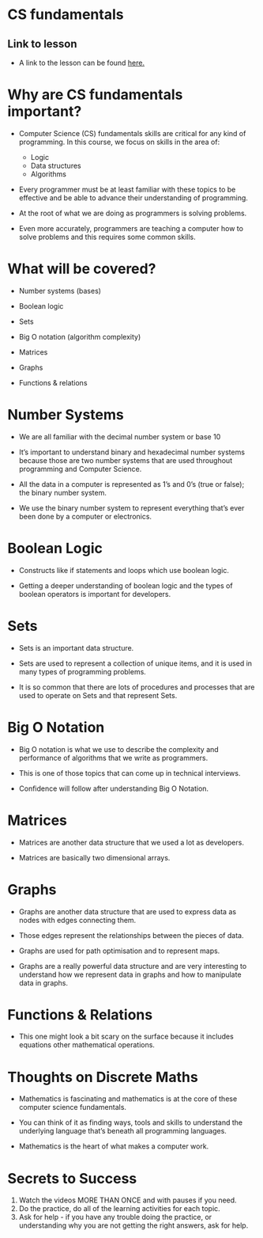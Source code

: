 # CS fundamentals

## Link to lesson 

- A link to the lesson can be found [here.](https://ait.instructure.com/courses/3520/pages/intro-to-cs-fundamentals-discrete-maths?module_item_id=272779)

# Why are CS fundamentals important?

- Computer Science (CS) fundamentals skills are critical for any kind of programming. In this course, we focus on skills in the area of:

	- Logic
	- Data structures
	- Algorithms 

- Every programmer must be at least familiar with these topics to be effective and be able to advance their understanding of programming. 

- At the root of what we are doing as programmers is solving problems. 

- Even more accurately, programmers are teaching a computer how to solve problems and this requires some common skills. 


# What will be covered?


- Number systems (bases)

- Boolean logic

- Sets

- Big O notation (algorithm complexity) 

- Matrices 

- Graphs 

- Functions & relations 

# Number Systems 

- We are all familiar with the decimal number system or base 10 

- It’s important to understand binary and hexadecimal number systems because those are two number systems that are used throughout programming and Computer Science. 

- All the data in a computer is represented as 1’s and 0’s (true or false); the binary number system. 

- We use the binary number system to represent everything that’s ever been done by a computer or electronics.

# Boolean Logic

- Constructs like if statements and loops which use boolean logic.

- Getting a deeper understanding of boolean logic and the types of boolean operators is important for developers. 

# Sets

- Sets is an important data structure.

- Sets are used to represent a collection of unique items, and it is used in many types of programming problems. 

- It is so common that there are lots of procedures and processes that are used to operate on Sets and that represent Sets. 

# Big O Notation

- Big O notation is what we use to describe the complexity and performance of algorithms that we write as programmers. 

- This is one of those topics that can come up in technical interviews. 

- Confidence will follow after understanding Big O Notation. 

# Matrices 

- Matrices are another data structure that we used a lot as developers.

- Matrices are basically two dimensional arrays. 

# Graphs

- Graphs are another data structure that are used to express data as nodes with edges connecting them.

- Those edges represent the relationships between the pieces of data.

- Graphs are used for path optimisation and to represent maps.

- Graphs are a really powerful data structure and are very interesting to understand how we represent data in graphs and how to manipulate data in graphs. 

# Functions & Relations

- This one might look a bit scary on the surface because it includes equations other mathematical operations.


# Thoughts on Discrete Maths

- Mathematics is fascinating and mathematics is at the core of these computer science fundamentals.

- You can think of it as finding ways, tools and skills to understand the underlying language that’s beneath all programming languages.

- Mathematics is the heart of what makes a computer work. 


# Secrets to Success

1. Watch the videos MORE THAN ONCE and with pauses if you need.
2. Do the practice, do all of the learning activities for each topic.
3. Ask for help - if you have any trouble doing the practice, or understanding why you are not getting the right answers, ask for help. 














